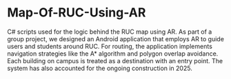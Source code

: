 # Map-Of-RUC-Using-AR
C# scripts used for the logic behind the RUC map using AR.
As part of a group project, we designed an Android application that employs AR to guide users and students around RUC. For routing, the application implements navigation strategies like the A* algorithm and polygon overlap avoidance. Each building on campus is treated as a destination with an entry point. The system has also accounted for the ongoing construction in 2025.
